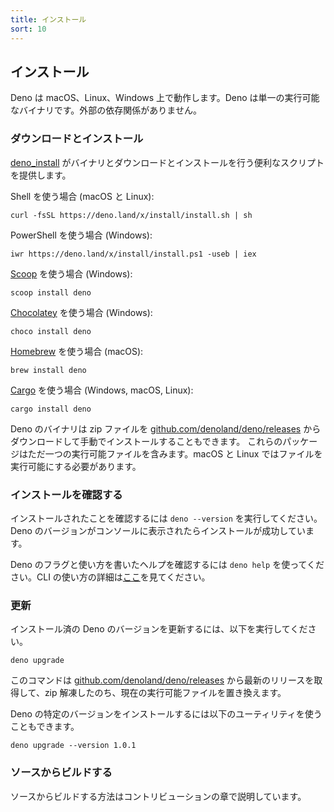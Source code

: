 ```yaml
---
title: インストール
sort: 10
---
```

<!-- L1..1
## Installation
-->

## インストール

<!-- L3..4
Deno works on macOS, Linux, and Windows. Deno is a single binary executable. It
has no external dependencies.
-->

Deno は macOS、Linux、Windows 上で動作します。Deno は単一の実行可能なバイナリです。外部の依存関係がありません。

<!-- L6..6
### Download and install
-->

### ダウンロードとインストール

<!-- L8..9
[deno_install](https://github.com/denoland/deno_install) provides convenience
scripts to download and install the binary.
-->

[deno_install](https://github.com/denoland/deno_install) がバイナリとダウンロードとインストールを行う便利なスクリプトを提供します。

<!-- L11..11
Using Shell (macOS and Linux):
-->

Shell を使う場合 (macOS と Linux):

<!-- L13..15
```shell
curl -fsSL https://deno.land/x/install/install.sh | sh
```
-->

```shell
curl -fsSL https://deno.land/x/install/install.sh | sh
```

<!-- L17..17
Using PowerShell (Windows):
-->

PowerShell を使う場合 (Windows):

<!-- L19..21
```shell
iwr https://deno.land/x/install/install.ps1 -useb | iex
```
-->

```shell
iwr https://deno.land/x/install/install.ps1 -useb | iex
```

<!-- L23..23
Using [Scoop](https://scoop.sh/) (Windows):
-->

[Scoop](https://scoop.sh/) を使う場合 (Windows):


<!-- L25..27
```shell
scoop install deno
```
-->

```shell
scoop install deno
```

<!-- L29..29
Using [Chocolatey](https://chocolatey.org/packages/deno) (Windows):
-->

[Chocolatey](https://chocolatey.org/packages/deno) を使う場合 (Windows):

<!-- L31..33
```shell
choco install deno
```
-->

```shell
choco install deno
```

<!-- L35..35
Using [Homebrew](https://formulae.brew.sh/formula/deno) (macOS):
-->

[Homebrew](https://formulae.brew.sh/formula/deno) を使う場合 (macOS):

<!-- L37..39
```shell
brew install deno
```
-->

```shell
brew install deno
```

<!-- L41..41
Using [Cargo](https://crates.io/crates/deno) (Windows, macOS, Linux):
-->

[Cargo](https://crates.io/crates/deno) を使う場合 (Windows, macOS, Linux):

<!-- L43..45
```shell
cargo install deno
```
-->

```shell
cargo install deno
```

<!-- L47..50
Deno binaries can also be installed manually, by downloading a zip file at
[github.com/denoland/deno/releases](https://github.com/denoland/deno/releases).
These packages contain just a single executable file. You will have to set the
executable bit on macOS and Linux.
-->

Deno のバイナリは zip ファイルを [github.com/denoland/deno/releases](https://github.com/denoland/deno/releases) からダウンロードして手動でインストールすることもできます。
これらのパッケージはただ一つの実行可能ファイルを含みます。macOS と Linux ではファイルを実行可能にする必要があります。

<!-- L52..52
### Testing your installation
-->

### インストールを確認する

<!-- L54..55
To test your installation, run `deno --version`. If this prints the Deno version
to the console the installation was successful.
-->

インストールされたことを確認するには `deno --version` を実行してください。Deno のバージョンがコンソールに表示されたらインストールが成功しています。

<!-- L57..58
Use `deno help` to see help text documenting Deno's flags and usage. Get a
detailed guide on the CLI [here](./command_line_interface.md).
-->

Deno のフラグと使い方を書いたヘルプを確認するには `deno help` を使ってください。CLI の使い方の詳細は[ここ](./command_line_interface.md)を見てください。

<!-- L60..60
### Updating
-->

### 更新

<!-- L62..62
To update a previously installed version of Deno, you can run:
-->

インストール済の Deno のバージョンを更新するには、以下を実行してください。

<!-- L64..66
```shell
deno upgrade
```
-->

```shell
deno upgrade
```

<!-- L68..70
This will fetch the latest release from
[github.com/denoland/deno/releases](https://github.com/denoland/deno/releases),
unzip it, and replace your current executable with it.
-->

このコマンドは [github.com/denoland/deno/releases](https://github.com/denoland/deno/releases) から最新のリリースを取得して、zip 解凍したのち、現在の実行可能ファイルを置き換えます。

<!-- L72..72
You can also use this utility to install a specific version of Deno:
-->

Deno の特定のバージョンをインストールするには以下のユーティリティを使うこともできます。

<!-- L74..76
```shell
deno upgrade --version 1.0.1
```
-->

```shell
deno upgrade --version 1.0.1
```

<!-- L78..78
### Building from source
-->

### ソースからビルドする

<!-- L80..81
Information about how to build from source can be found in the `Contributing`
chapter.
-->

ソースからビルドする方法はコントリビューションの章で説明しています。
